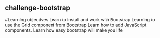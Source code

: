 ## challenge-bootstrap
#Learning objectives
Learn to install and work with Bootstrap
Learning to use the Grid component from Bootstrap
Learn how to add JavaScript components.
Learn how easy bootstrap will make you life
